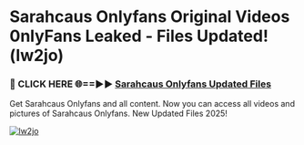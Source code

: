 # Sarahcaus Onlyfans Original Videos 0nlyFans Leaked - Files Updated! (lw2jo)

<h3>🔴 CLICK HERE 🌐==►► <a href="https://tinyurl.com/ehrbuxhb" rel="nofollow">Sarahcaus Onlyfans Updated Files</a></h3>

Get Sarahcaus Onlyfans and all content. Now you can access all videos and pictures of Sarahcaus Onlyfans. New Updated Files 2025!

[![lw2jo](https://i.imgur.com/lVYEuWS.gif)](https://tinyurl.com/ehrbuxhb)
